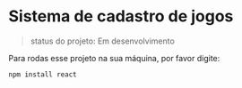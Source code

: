 <h1>Sistema de cadastro de jogos</h1>

>status do projeto: Em desenvolvimento
>
Para rodas esse projeto na sua máquina, por favor  digite:

```
npm install react
```
